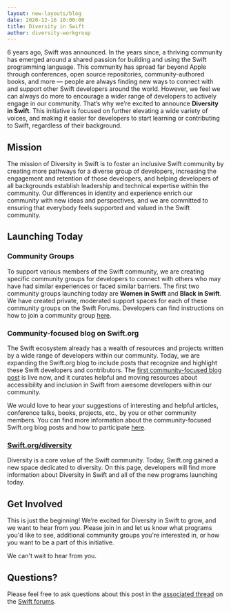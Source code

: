 ```yaml
---
layout: new-layouts/blog
date: 2020-12-16 10:00:00
title: Diversity in Swift
author: diversity-workgroup
---
```


6 years ago, Swift was announced.  In the years since, a thriving community has emerged around a shared passion for building and using the Swift programming language. This community has spread far beyond Apple through conferences, open source repositories, community-authored books, and more — people are always finding new ways to connect with and support other Swift developers around the world. However, we feel we can always do more to encourage a wider range of developers to actively engage in our community.  That’s why we’re excited to announce **Diversity in Swift**. This initiative is focused on further elevating a wide variety of voices, and making it easier for developers to start learning or contributing to Swift, regardless of their background.

## Mission

The mission of Diversity in Swift is to foster an inclusive Swift community by creating more pathways for a diverse group of developers, increasing the engagement and retention of those developers, and helping developers of all backgrounds establish leadership and technical expertise within the community. Our differences in identity and experience enrich our community with new ideas and perspectives, and we are committed to ensuring that everybody feels supported and valued in the Swift community.

## Launching Today

### Community Groups

To support various members of the Swift community, we are creating specific community groups for developers to connect with others who may have had similar experiences or faced similar barriers. The first two community groups launching today are **Women in Swift** and **Black in Swift**. We have created private, moderated support spaces for each of these community groups on the Swift Forums. Developers can find instructions on how to join a community group [here](/diversity/#community-groups).

### Community-focused blog on Swift.org

The Swift ecosystem already has a wealth of resources and projects written by a wide range of developers within our community. Today, we are expanding the Swift.org blog to include posts that recognize and highlight these Swift developers and contributors. The [first community-focused blog post](/blog/accessibility-and-inclusion) is live now, and it curates helpful and moving resources about accessibility and inclusion in Swift from awesome developers within our community.

We would love to hear _your_ suggestions of interesting and helpful articles, conference talks, books, projects, etc., by you or other community members. You can find more information about the community-focused Swift.org blog posts and how to participate [here](/diversity/#community-focused-blog-on-swiftorg).

### [Swift.org/diversity](/diversity)

Diversity is a core value of the Swift community. Today, Swift.org gained a new space dedicated to diversity. On this page, developers will find more information about Diversity in Swift and all of the new programs launching today.

## Get Involved

This is just the beginning! We’re excited for Diversity in Swift to grow, and we want to hear from *you*. Please join in and let us know what programs you'd like to see, additional community groups you're interested in, or how you want to be a part of this initiative.

We can't wait to hear from you.

## Questions?

Please feel free to ask questions about this post in the [associated thread](https://forums.swift.org/t/announcing-diversity-in-swift/42885) on the [Swift forums](https://forums.swift.org/).
